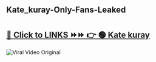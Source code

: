 
 ## Kate_kuray-Only-Fans-Leaked

# <h2><a href="https://clipsfans.com/Kate_kuray&ref=git">🔗 Click to LINKS ⏩⏩ 👉 🟢 Kate kuray </a></h2>

<a href="https://clipsfans.com/Kate_kuray&ref=git" rel="nofollow" data-target="animated-image.originalLink"><img src="https://i.ibb.co.com/xMMVF88/686577567.gif" alt="Viral Video Original" style="max-width: 100%; display: inline-block;" data-target="animated-image.originalImage"></a>

